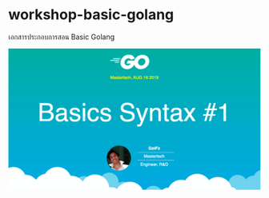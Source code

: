 # workshop-basic-golang
เอกสารประกอบการสอน Basic Golang

![Screenshot](https://raw.githubusercontent.com/golfz/workshop-basic-golang/master/Screenshot_01.png)
